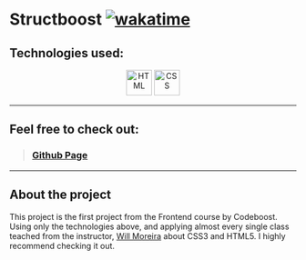 # Structboost  [![wakatime](https://wakatime.com/badge/user/018c9fc5-3ccc-466c-ae10-5fb37fb92384/project/018d1ce6-4bbc-4dbe-9896-4197535d432a.svg)](https://wakatime.com/badge/user/018c9fc5-3ccc-466c-ae10-5fb37fb92384/project/018d1ce6-4bbc-4dbe-9896-4197535d432a)
## Technologies used: 
<div align="center">
	<img width="45" src="https://user-images.githubusercontent.com/25181517/192158954-f88b5814-d510-4564-b285-dff7d6400dad.png" alt="HTML" title="HTML"/>
	<img width="45" src="https://user-images.githubusercontent.com/25181517/183898674-75a4a1b1-f960-4ea9-abcb-637170a00a75.png" alt="CSS" title="CSS"/>
</div>

---

## Feel free to check out:
> ### [Github Page](https://jotamath.github.io/structboost/)
---
## About the project
This project is the first project from the Frontend course by Codeboost. Using only the technologies above, and applying almost every single class teached from the instructor, <a href="https://www.willmoreira.com.br/">Will Moreira</a> about CSS3 and HTML5. I highly recommend checking it out.  

